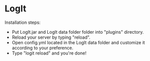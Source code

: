 LogIt
=====

Installation steps:
* Put LogIt.jar and LogIt data folder folder into "plugins" directory.
* Reload your server by typing "reload".
* Open config.yml located in the LogIt data folder and customize it according to your preference.
* Type "logit reload" and you're done!
